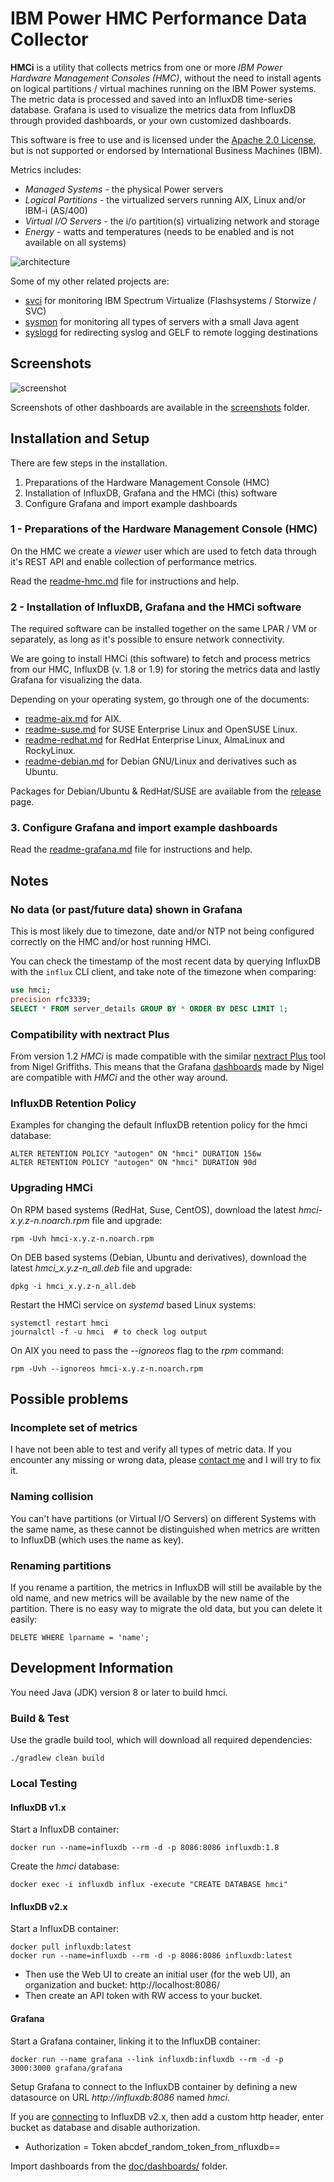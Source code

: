 # IBM Power HMC Performance Data Collector

**HMCi** is a utility that collects metrics from one or more *IBM Power Hardware Management Consoles (HMC)*, without the need to install agents on logical partitions / virtual machines running on the IBM Power systems. The metric data is processed and saved into an InfluxDB time-series database. Grafana is used to visualize the metrics data from InfluxDB through provided dashboards, or your own customized dashboards.

This software is free to use and is licensed under the [Apache 2.0 License](LICENSE), but is not supported or endorsed by International Business Machines (IBM).

Metrics includes:

 - *Managed Systems* - the physical Power servers
 - *Logical Partitions* - the virtualized servers running AIX, Linux and/or IBM-i (AS/400)
 - *Virtual I/O Servers* - the i/o partition(s) virtualizing network and storage
 - *Energy* - watts and temperatures (needs to be enabled and is not available on all systems)

![architecture](doc/HMCi.png)

Some of my other related projects are:

- [svci](https://github.com/mnellemann/svci) for monitoring IBM Spectrum Virtualize (Flashsystems / Storwize / SVC)
- [sysmon](https://github.com/mnellemann/sysmon) for monitoring all types of servers with a small Java agent
- [syslogd](https://github.com/mnellemann/syslogd) for redirecting syslog and GELF to remote logging destinations

## Screenshots

![screenshot](doc/screenshots/sys-util.png)

Screenshots of other dashboards are available in the [screenshots](doc/screenshots/) folder.

## Installation and Setup

There are few steps in the installation.

1. Preparations of the Hardware Management Console (HMC)
2. Installation of InfluxDB, Grafana and the HMCi (this) software
3. Configure Grafana and import example dashboards


### 1 - Preparations of the Hardware Management Console (HMC)

On the HMC we create a *viewer* user which are used to fetch data through it's REST API and enable collection of performance metrics.

Read the [readme-hmc.md](doc/readme-hmc.md) file for instructions and help.


### 2 - Installation of InfluxDB, Grafana and the HMCi software

The required software can be installed together on the same LPAR / VM or separately, as long as it's possible to ensure network connectivity.

We are going to install HMCi (this software) to fetch and process metrics from our HMC, InfluxDB (v. 1.8 or 1.9) for storing the metrics data and lastly Grafana for visualizing the data.

Depending on your operating system, go through one of the documents:
 - [readme-aix.md](doc/readme-aix.md) for AIX.
 - [readme-suse.md](doc/readme-suse.md) for SUSE Enterprise Linux and OpenSUSE Linux.
 - [readme-redhat.md](doc/readme-redhat.md) for RedHat Enterprise Linux, AlmaLinux and RockyLinux.
 - [readme-debian.md](doc/readme-debian.md) for Debian GNU/Linux and derivatives such as Ubuntu.

Packages for Debian/Ubuntu & RedHat/SUSE are available from the [release](https://github.com/mnellemann/hmci/releases) page.


### 3. Configure Grafana and import example dashboards

Read the [readme-grafana.md](doc/readme-grafana.md) file for instructions and help.


## Notes

### No data (or past/future data) shown in Grafana

This is most likely due to timezone, date and/or NTP not being configured correctly on the HMC and/or host running HMCi.

You can check the timestamp of the most recent data by querying InfluxDB with the ```influx``` CLI client, and take note of the timezone when comparing:

```sql
use hmci;
precision rfc3339;
SELECT * FROM server_details GROUP BY * ORDER BY DESC LIMIT 1;
```

### Compatibility with nextract Plus

From version 1.2 *HMCi* is made compatible with the similar [nextract Plus](https://www.ibm.com/support/pages/nextract-plus-hmc-rest-api-performance-statistics) tool from  Nigel Griffiths. This means that the Grafana [dashboards](https://grafana.com/grafana/dashboards/13819) made by Nigel are compatible with *HMCi* and the other way around.


### InfluxDB Retention Policy

Examples for changing the default InfluxDB retention policy for the hmci database:

```text
ALTER RETENTION POLICY "autogen" ON "hmci" DURATION 156w
ALTER RETENTION POLICY "autogen" ON "hmci" DURATION 90d
```

### Upgrading HMCi

On RPM based systems (RedHat, Suse, CentOS), download the latest *hmci-x.y.z-n.noarch.rpm* file and upgrade:
```shell
rpm -Uvh hmci-x.y.z-n.noarch.rpm
```

On DEB based systems (Debian, Ubuntu and derivatives), download the latest *hmci_x.y.z-n_all.deb* file and upgrade:
```shell
dpkg -i hmci_x.y.z-n_all.deb
```

Restart the HMCi service on *systemd* based Linux systems:

```shell
systemctl restart hmci
journalctl -f -u hmci  # to check log output
```

On AIX you need to pass the *--ignoreos* flag to the *rpm* command:

```shell
rpm -Uvh --ignoreos hmci-x.y.z-n.noarch.rpm
```

## Possible problems

### Incomplete set of metrics

I have not been able to test and verify all types of metric data. If you encounter any missing or wrong data, please [contact me](mark.nellemann@gmail.com) and I will try to fix it.


### Naming collision

You can't have partitions (or Virtual I/O Servers) on different Systems with the same name, as these cannot be distinguished when metrics are
written to InfluxDB (which uses the name as key).

### Renaming partitions

If you rename a partition, the metrics in InfluxDB will still be available by the old name, and new metrics will be available by the new name of the partition. There is no easy way to migrate the old data, but you can delete it easily:

```text
DELETE WHERE lparname = 'name';
```


## Development Information

You need Java (JDK) version 8 or later to build hmci.


### Build & Test

Use the gradle build tool, which will download all required dependencies:

```shell
./gradlew clean build
```

### Local Testing

#### InfluxDB v1.x

Start a InfluxDB container:

```shell
docker run --name=influxdb --rm -d -p 8086:8086 influxdb:1.8
```

Create the *hmci* database:

```shell
docker exec -i influxdb influx -execute "CREATE DATABASE hmci"
```

#### InfluxDB v2.x

Start a InfluxDB container:

```shell
docker pull influxdb:latest
docker run --name=influxdb --rm -d -p 8086:8086 influxdb:latest
```

- Then use the Web UI to create an initial user (for the web UI), an organization and bucket: http://localhost:8086/
- Then create an API token with RW access to your bucket.


#### Grafana

Start a Grafana container, linking it to the InfluxDB container:

```shell
docker run --name grafana --link influxdb:influxdb --rm -d -p 3000:3000 grafana/grafana
```

Setup Grafana to connect to the InfluxDB container by defining a new datasource on URL *http://influxdb:8086* named *hmci*.

If you are [connecting](https://docs.influxdata.com/influxdb/v2.7/tools/grafana/) to InfluxDB v2.x, then add a custom http header, enter bucket as database and disable authorization.
- Authorization = Token abcdef_random_token_from_nfluxdb==

Import dashboards from the [doc/dashboards/](doc/dashboards/) folder.
